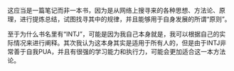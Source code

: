 这应当是一篇笔记而非一本书，因为是从网络上搜寻来的各种思想、方法论、原理，进行提炼总结，试图找寻其中的规律，并且能够用于自身发展的所谓“原则”。

至于为什么书名里有“INTJ”，可能是因为我自己本身就是，我可以根据自己的实际情况来进行阐释。其次我认为这本身其实是适用于所有人的，但是由于INTJ非常善于自我PUA，并且有很强的学习能力和执行力，可能会更加适合这一本方法论。